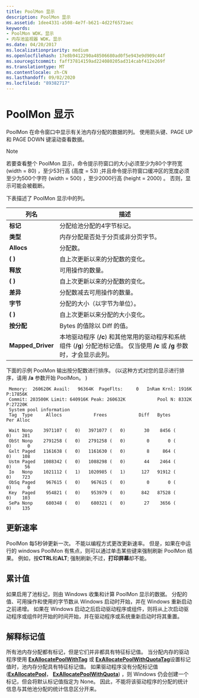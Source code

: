 ```yaml
---
title: PoolMon 显示
description: PoolMon 显示
ms.assetid: 1dee4331-a508-4e7f-b621-4d22f6572aec
keywords:
- PoolMon WDK，显示
- 内存池监视器 WDK，显示
ms.date: 04/20/2017
ms.localizationpriority: medium
ms.openlocfilehash: 17e8b9412290a48506680ad0f5e943e9d909c44f
ms.sourcegitcommit: faff37814159ad224080205ad314cabf412e269f
ms.translationtype: MT
ms.contentlocale: zh-CN
ms.lasthandoff: 09/02/2020
ms.locfileid: "89382717"
---
```

# <a name="poolmon-display"></a>PoolMon 显示

PoolMon 在命令窗口中显示有关池内存分配的数据的列。 使用箭头键、PAGE UP 和 PAGE DOWN 键滚动查看数据。

>[!NOTE]
>若要查看整个 PoolMon 显示，命令提示符窗口的大小必须至少为80个字符宽 (width = 80) ，至少53行高 (高度 = 53) ;并且命令提示符窗口缓冲区的宽度必须至少为500个字符 (width = 500) ，至少2000行高 (height = 2000) 。 否则，显示可能会被截断。

下表描述了 PoolMon 显示中的列。

|列名|描述|
|----|----|
|**标记**|分配给池分配的4字节标记。|
|**类型**|内存分配是否处于分页或非分页字节。|
|**Allocs**|分配数。|
|**( )**|自上次更新以来的分配数的变化。|
|**释放**|可用操作的数量。|
|**( )**|自上次更新以来的分配数的变化。|
|**差异**|分配数减去可用操作的数量。|
|**字节**|分配的大小（以字节为单位）。|
|**( )**|自上次更新以来分配的大小变化。|
|**按分配**|Bytes 的值除以 Diff 的值。|
|**Mapped_Driver**|本地驱动程序 (**/c**) 和其他常用的驱动程序和系统组件 (**/g**) 分配池标记值。 仅当使用 **/c** 或 **/g** 参数时，才会显示此列。|

下面的示例 PoolMon 输出按分配数进行排序。  (以这种方式对您的显示进行排序，请用 **/a** 参数开始 PoolMon。 ) 

```command
 Memory:  260620K Avail:   96364K  PageFlts:     0   InRam Krnl: 1916K P:17856K
 Commit: 203500K Limit: 640916K Peak: 260632K            Pool N: 8332K P:27220K
 System pool information
 Tag  Type     Allocs            Frees            Diff   Bytes       Per Alloc

 Wait Nonp    3971107 (   0)   3971077 (   0)       30    8456 (     0)    281
 ObSt Nonp    2791258 (   0)   2791258 (   0)        0       0 (     0)      0
 Gxlt Paged   1161638 (   0)   1161630 (   0)        8     864 (     0)    108
 Ustm Paged   1088342 (   0)   1088298 (   0)       44    2464 (     0)     56
 Io   Nonp    1021112 (   1)   1020985 (   1)      127   91912 (     0)    723
 ObSq Paged    967615 (   0)    967615 (   0)        0       0 (     0)      0
 Key  Paged    954821 (   0)    953979 (   0)      842   87528 (     0)    103
 SePa Nonp     680348 (   0)    680321 (   0)       27    3656 (     0)    135
```

## <a name="update-rate"></a>更新速率

PoolMon 每5秒钟更新一次。 不能以编程方式更改更新速率。 但是，如果在中运行的 windows PoolMon 有焦点，则可以通过单击某些键来强制刷新 PoolMon 结果。 例如，按**CTRL**和**ALT**; 强制刷新;不过，**打印屏幕**却不能。

## <a name="accumulated-values"></a>累计值

如果启用了池标记，则由 Windows 收集和计算 PoolMon 显示的数据。 分配的值、可用操作和使用的字节数从 Windows 启动时开始，并在 Windows 重新启动之前递增。 如果在 Windows 启动之后启动驱动程序或组件，则将从上次启动驱动程序或组件时开始的时间开始，并在驱动程序或系统重新启动时将其重置。

## <a name="interpreting-tag-values"></a>解释标记值

所有池内存分配都有标记，但是它们并非都具有特征标记值。 当分配内存的驱动程序使用 [**ExAllocatePoolWithTag**](/windows-hardware/drivers/ddi/wdm/nf-wdm-exallocatepoolwithtag) 或 [**ExAllocatePoolWithQuotaTag**](/windows-hardware/drivers/ddi/wdm/nf-wdm-exallocatepoolwithquotatag)设置标记值时，池内存分配具有特征标记值。 如果驱动程序没有分配标记值 ([**ExAllocatePool**](/windows-hardware/drivers/ddi/wdm/nf-wdm-exallocatepool)， [**ExAllocatePoolWithQuota**](/windows-hardware/drivers/ddi/wdm/nf-wdm-exallocatepoolwithquota)) ，则 Windows 仍会创建一个标记，但会将默认标记值指定为 None。 因此，不能将该驱动程序的分配的统计信息与其他池分配的统计信息区分开来。